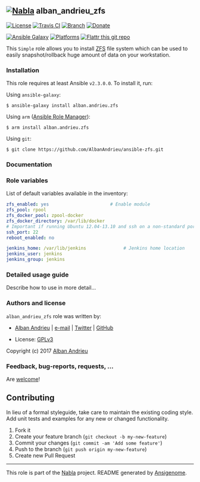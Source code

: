 ## [![Nabla](https://debops.org/images/debops-small.png)](https://github.com/AlbanAndrieu) alban_andrieu_zfs

<!-- This file was generated by Ansigenome. Do not edit this file directly but
     instead have a look at the files in the ./meta/ directory. -->

[![License](http://img.shields.io/:license-apache-blue.svg?style=flat-square)](http://www.apache.org/licenses/LICENSE-2.0.html)
[![Travis CI](https://img.shields.io/travis/AlbanAndrieu/ansible-zfs.svg?style=flat)](https://travis-ci.org/AlbanAndrieu/ansible-zfs)
[![Branch](http://img.shields.io/github/tag/AlbanAndrieu/ansible-zfs.svg?style=flat-square)](https://github.com/AlbanAndrieu/ansible-zfs/tree/master)
[![Donate](https://img.shields.io/gratipay/AlbanAndrieu.svg?style=flat)](https://www.gratipay.com/~AlbanAndrieu)
<!--[![Ansible Galaxy](https://img.shields.io/badge/galaxy-alban.andrieu.zfs-660198.svg?style=flat)](https://galaxy.ansible.com/detail#/role/1175)-->
[![Ansible Galaxy](https://img.shields.io/badge/galaxy-alban.andrieu.zfs-660198.svg?style=flat)](https://galaxy.ansible.com/alban.andrieu/zfs)
[![Platforms](http://img.shields.io/badge/platforms-ubuntu-lightgrey.svg?style=flat)](#)
[![Flattr this git repo](http://api.flattr.com/button/flattr-badge-large.png)](https://flattr.com/submit/auto?user_id=AlbanAndrieu&url=https://github.com/AlbanAndrieu/ansible-zfs&title=ansible-zfs&language=en_GB&tags=github&category=software)

This ``Simple`` role allows you to install [ZFS](http://fr.wikipedia.org/wiki/ZFS) file system
which can be used to easily snapshot/rollback huge amount of data on your workstation.


### Installation

This role requires at least Ansible `v2.3.0.0`. To install it, run:

Using `ansible-galaxy`:
```shell
$ ansible-galaxy install alban.andrieu.zfs
```

Using `arm` ([Ansible Role Manager](https://github.com/mirskytech/ansible-role-manager/)):
```shell
$ arm install alban.andrieu.zfs
```

Using `git`:
```shell
$ git clone https://github.com/AlbanAndrieu/ansible-zfs.git
```

### Documentation

<!---
More information about `alban.andrieu.zfs` can be found in the
[official alban.andrieu.zfs documentation](https://docs.debops.org/en/latest/ansible/roles/ansible-zfs/docs/).
-->


### Role variables

List of default variables available in the inventory:

```YAML
zfs_enabled: yes                       # Enable module
zfs_pool: rpool
zfs_docker_pool: zpool-docker
zfs_docker_directory: /var/lib/docker
# Important if running Ubuntu 12.04-13.10 and ssh on a non-standard port
ssh_port: 22
reboot_enabled: no

jenkins_home: /var/lib/jenkins              # Jenkins home location
jenkins_user: jenkins
jenkins_group: jenkins
```


### Detailed usage guide

Describe how to use in more detail...


### Authors and license

`alban_andrieu_zfs` role was written by:

- [Alban Andrieu](fr.linkedin.com/in/nabla/) | [e-mail](mailto:alban.andrieu@free.fr) | [Twitter](https://twitter.com/AlbanAndrieu) | [GitHub](https://github.com/AlbanAndrieu)

- License: [GPLv3](https://tldrlegal.com/license/gnu-general-public-license-v3-%28gpl-3%29)

Copyright (c) 2017 [Alban Andrieu](https://alban.andrieu.com/)

### Feedback, bug-reports, requests, ...

Are [welcome](https://github.com/AlbanAndrieu/ansible-zfs/issues)!

## Contributing
In lieu of a formal styleguide, take care to maintain the existing coding style. Add unit tests and examples for any new or changed functionality.

1. Fork it
2. Create your feature branch (`git checkout -b my-new-feature`)
3. Commit your changes (`git commit -am 'Add some feature'`)
4. Push to the branch (`git push origin my-new-feature`)
5. Create new Pull Request

***

This role is part of the [Nabla](https://github.com/AlbanAndrieu) project.
README generated by [Ansigenome](https://github.com/nickjj/ansigenome/).
